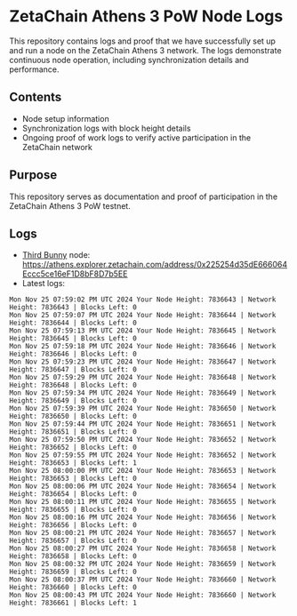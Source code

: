 # ZetaChain Athens 3 PoW Node Logs
This repository contains logs and proof that we have successfully set up and run a node on the ZetaChain Athens 3 network. The logs demonstrate continuous node operation, including synchronization details and performance.

## Contents
- Node setup information
- Synchronization logs with block height details
- Ongoing proof of work logs to verify active participation in the ZetaChain network

## Purpose
This repository serves as documentation and proof of participation in the ZetaChain Athens 3 PoW testnet.

## Logs

- [Third Bunny](https://thirdbunny.xyz/) node: https://athens.explorer.zetachain.com/address/0x225254d35dE666064Eccc5ce16eF1D8bF8D7b5EE
- Latest logs:
```
Mon Nov 25 07:59:02 PM UTC 2024 Your Node Height: 7836643 | Network Height: 7836643 | Blocks Left: 0
Mon Nov 25 07:59:07 PM UTC 2024 Your Node Height: 7836644 | Network Height: 7836644 | Blocks Left: 0
Mon Nov 25 07:59:13 PM UTC 2024 Your Node Height: 7836645 | Network Height: 7836645 | Blocks Left: 0
Mon Nov 25 07:59:18 PM UTC 2024 Your Node Height: 7836646 | Network Height: 7836646 | Blocks Left: 0
Mon Nov 25 07:59:23 PM UTC 2024 Your Node Height: 7836647 | Network Height: 7836647 | Blocks Left: 0
Mon Nov 25 07:59:29 PM UTC 2024 Your Node Height: 7836648 | Network Height: 7836648 | Blocks Left: 0
Mon Nov 25 07:59:34 PM UTC 2024 Your Node Height: 7836649 | Network Height: 7836649 | Blocks Left: 0
Mon Nov 25 07:59:39 PM UTC 2024 Your Node Height: 7836650 | Network Height: 7836650 | Blocks Left: 0
Mon Nov 25 07:59:44 PM UTC 2024 Your Node Height: 7836651 | Network Height: 7836651 | Blocks Left: 0
Mon Nov 25 07:59:50 PM UTC 2024 Your Node Height: 7836652 | Network Height: 7836652 | Blocks Left: 0
Mon Nov 25 07:59:55 PM UTC 2024 Your Node Height: 7836652 | Network Height: 7836653 | Blocks Left: 1
Mon Nov 25 08:00:00 PM UTC 2024 Your Node Height: 7836653 | Network Height: 7836653 | Blocks Left: 0
Mon Nov 25 08:00:06 PM UTC 2024 Your Node Height: 7836654 | Network Height: 7836654 | Blocks Left: 0
Mon Nov 25 08:00:11 PM UTC 2024 Your Node Height: 7836655 | Network Height: 7836655 | Blocks Left: 0
Mon Nov 25 08:00:16 PM UTC 2024 Your Node Height: 7836656 | Network Height: 7836656 | Blocks Left: 0
Mon Nov 25 08:00:21 PM UTC 2024 Your Node Height: 7836657 | Network Height: 7836657 | Blocks Left: 0
Mon Nov 25 08:00:27 PM UTC 2024 Your Node Height: 7836658 | Network Height: 7836658 | Blocks Left: 0
Mon Nov 25 08:00:32 PM UTC 2024 Your Node Height: 7836659 | Network Height: 7836659 | Blocks Left: 0
Mon Nov 25 08:00:37 PM UTC 2024 Your Node Height: 7836660 | Network Height: 7836660 | Blocks Left: 0
Mon Nov 25 08:00:43 PM UTC 2024 Your Node Height: 7836660 | Network Height: 7836661 | Blocks Left: 1
```
